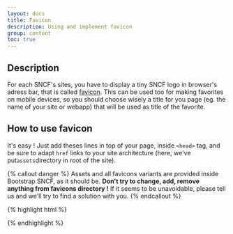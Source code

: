 ```yaml
---
layout: docs
title: Favicon
description: Using and implement favicon
group: content
toc: true
---
```


## Description
For each SNCF's sites, you have to display a tiny SNCF logo in browser's adress bar, that is called [favicon](https://fr.wikipedia.org/wiki/Favicon).
This can be used too for making favorites on mobile devices, so you should choose wisely a title for you page (eg. the name of your site or webapp) that will be used as title of the favorite.

## How to use favicon
It's easy ! Just add theses lines in top of your page, inside `<head>` tag, and be sure to adapt `href` links to your site architecture (here, we've put`assets`directory in root of the site).

{% callout danger %}
Assets and all favicons variants are provided inside Bootstrap SNCF, as it should be.
**Don't try to change, add, remove anything from favicons directory !** If it seems to be unavoidable, please tell us and we'll try to find a solution with you.
{% endcallout %}


{% highlight html %}
<!-- Favicons -->
<link rel="apple-touch-icon" href="/assets/img/docs/favicons/apple-touch-icon.png" sizes="180x180">
<link rel="icon" href="/assets/img/docs/favicons/favicon-32x32.png" sizes="32x32" type="image/png">
<link rel="icon" href="/assets/img/docs/favicons/favicon-16x16.png" sizes="16x16" type="image/png">
<link rel="manifest" href="/assets/img/docs/favicons/manifest.json">
<link rel="mask-icon" href="/assets/img/docs/favicons/safari-pinned-tab.svg" color="#563d7c">
<link rel="icon" href="/assets/img/docs/favicons/favicon.ico">
<meta name="msapplication-config" content="/assets/img/docs/favicons/browserconfig.xml">
<meta name="theme-color" content="#563d7c">
{% endhighlight %}
